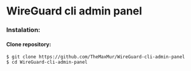 # WireGuard cli admin panel

### Instalation:

#### Clone repository:
```
$ git clone https://github.com/TheMaxMur/WireGuard-cli-admin-panel
$ cd WireGuard-cli-admin-panel
```
